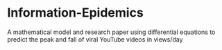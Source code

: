 # Information-Epidemics
A mathematical model and research paper using differential equations to predict the peak and fall of viral YouTube videos in views/day
